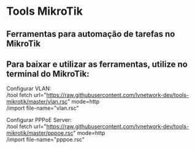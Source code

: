 # Tools MikroTik

## Ferramentas para automação de tarefas no MikroTik

## Para baixar e utilizar as ferramentas, utilize no terminal do MikroTik:

Configurar VLAN: </br>
/tool fetch url="https://raw.githubusercontent.com/lvnetwork-dev/tools-mikrotik/master/vlan.rsc" mode=http </br>
/import file-name="vlan.rsc" </hr>

Configurar PPPoE Server: </br>
/tool fetch url="https://raw.githubusercontent.com/lvnetwork-dev/tools-mikrotik/master/pppoe.rsc" mode=http </br>
/import file-name="pppoe.rsc" </br>